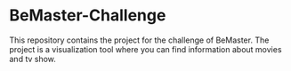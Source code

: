 # BeMaster-Challenge
 This repository contains the project for the challenge of BeMaster. The project is a visualization tool where you can find information about movies and tv show.
